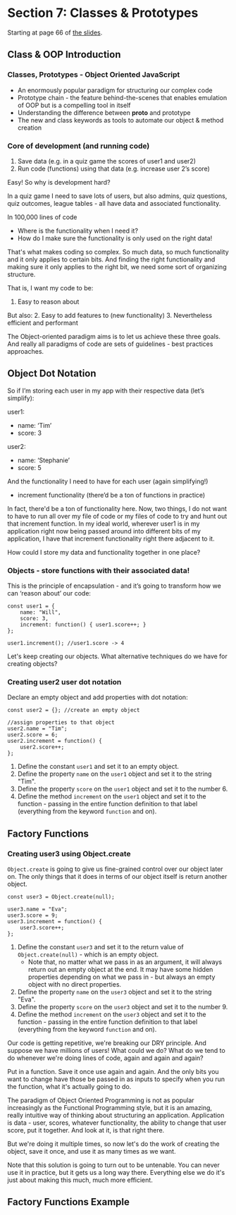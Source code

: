 # Section 7: Classes & Prototypes

Starting at page 66 of [the slides](https://static.frontendmasters.com/resources/2019-09-18-javascript-hard-parts-v2/javascript-hard-parts-v2.pdf).

## Class & OOP Introduction

### Classes, Prototypes - Object Oriented JavaScript

- An enormously popular paradigm for structuring our complex code
- Prototype chain - the feature behind-the-scenes that enables emulation of OOP but is a compelling tool in itself
- Understanding the difference between __proto__ and prototype
- The new and class keywords as tools to automate our object & method creation

### Core of development (and running code)

1. Save data (e.g. in a quiz game the scores of user1 and user2)
2. Run code (functions) using that data (e.g. increase user 2’s score)

Easy! So why is development hard?

In a quiz game I need to save lots of users, but also admins, quiz questions, quiz outcomes, league tables - all have data and associated functionality.

In 100,000 lines of code
- Where is the functionality when I need it?
- How do I make sure the functionality is only used on the right data!

That's what makes coding so complex. So much data, so much functionality and it only applies to certain bits. And finding the right functionality and making sure it only applies to the right bit, we need some sort of organizing structure.

That is, I want my code to be:

1. Easy to reason about

But also:
2. Easy to add features to (new functionality)
3. Nevertheless efficient and performant

The Object-oriented paradigm aims is to let us achieve these three goals. And really all paradigms of code are sets of guidelines - best practices approaches.

## Object Dot Notation

So if I’m storing each user in my app with their respective data (let’s simplify):

user1:
- name: ‘Tim’
- score: 3

user2:
- name: ‘Stephanie’
- score: 5

And the functionality I need to have for each user (again simplifying!)
- increment functionality (there’d be a ton of functions in practice)

In fact, there'd be a ton of functionality here. Now, two things, I do not want to have to run all over my file of code or my files of code to try and hunt out that increment function. In my ideal world, wherever user1 is in my application right now being passed around into different bits of my application, I have that increment functionality right there adjacent to it.

How could I store my data and functionality together in one place?

### Objects - store functions with their associated data!

This is the principle of encapsulation - and it’s going to transform how we can ‘reason about’ our code:

```
const user1 = {
	name: "Will",
	score: 3,
	increment: function() { user1.score++; }
};

user1.increment(); //user1.score -> 4
```

Let's keep creating our objects. What alternative techniques do we have for creating objects?

### Creating user2 user dot notation

Declare an empty object and add properties with dot notation:

```
const user2 = {}; //create an empty object

//assign properties to that object
user2.name = "Tim";
user2.score = 6;
user2.increment = function() {
	user2.score++;
};
```

1. Define the constant `user1` and set it to an empty object.
1. Define the property `name` on the `user1` object and set it to the string "Tim".
1. Define the property `score` on the `user1` object and set it to the number 6.
1. Define the method `increment` on the `user1` object and set it to the function - passing in the entire function definition to that label (everything from the keyword `function` and on).

## Factory Functions

### Creating user3 using Object.create

`Object.create` is going to give us fine-grained control over our object later on. The only things that it does in terms of our object itself is return another object.

```
const user3 = Object.create(null);

user3.name = "Eva";
user3.score = 9;
user3.increment = function() {
	user3.score++;
};
```

1. Define the constant `user3` and set it to the return value of `Object.create(null)` - which is an empty object.
	- Note that, no matter what we pass in as an argument, it will always return out an empty object at the end. It may have some hidden properties depending on what we pass in - but always an empty object with no direct properties.
1. Define the property `name` on the `user3` object and set it to the string "Eva".
1. Define the property `score` on the `user3` object and set it to the number 9.
1. Define the method `increment` on the `user3` object and set it to the function - passing in the entire function definition to that label (everything from the keyword `function` and on).

Our code is getting repetitive, we're breaking our DRY principle. And suppose we have millions of users! What could we do? What do we tend to do whenever we're doing lines of code, again and again and again?

Put in a function. Save it once use again and again. And the only bits you want to change have those be passed in as inputs to specify when you run the function, what it's actually going to do.

The paradigm of Object Oriented Programming is not as popular increasingly as the Functional Programming style, but it is an amazing, really intuitive way of thinking about structuring an application. Application is data - user, scores, whatever functionality, the ability to change that user score, put it together. And look at it, is that right there.

But we're doing it multiple times, so now let's do the work of creating the object, save it once, and use it as many times as we want.

Note that this solution is going to turn out to be untenable. You can never use it in practice, but it gets us a long way there. Everything else we do it's just about making this much, much more efficient.

## Factory Functions Example